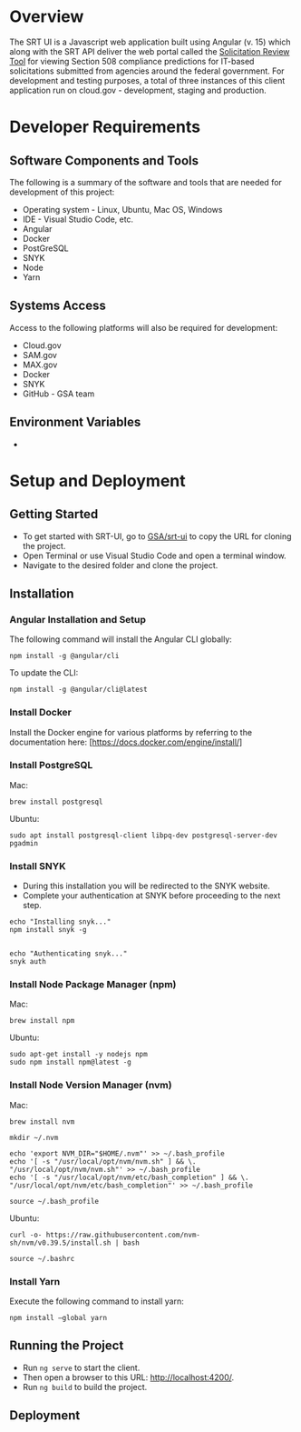 # Overview 
The SRT UI is a Javascript web application built using Angular (v. 15) which along with the SRT API deliver the web portal called the [Solicitation Review Tool](https://srt.app.cloud.gov/auth) for viewing Section 508 compliance predictions for IT-based solicitations submitted from agencies around the federal government. For development and testing purposes, a total of three instances of this client application run on cloud.gov - development, staging and production. 
# Developer Requirements 
## Software Components and Tools 
The following is a summary of the software and tools that are needed for development of this project: 
* Operating system - Linux, Ubuntu, Mac OS, Windows 
* IDE - Visual Studio Code, etc. 
* Angular 
* Docker 
* PostGreSQL
* SNYK 
* Node 
* Yarn 
## Systems Access 
Access to the following platforms will also be required for development: 
* Cloud.gov 
* SAM.gov 
* MAX.gov 
* Docker 
* SNYK 
* GitHub - GSA team 
## Environment Variables 
* 
# Setup and Deployment  
## Getting Started
* To get started with SRT-UI, go to [GSA/srt-ui](https://github.com/GSA/srt-ui) to copy the URL for cloning the project. 
* Open Terminal or use Visual Studio Code and open a terminal window. 
* Navigate to the desired folder and clone the project. 
## Installation 
### Angular Installation and Setup
The following command will install the Angular CLI globally: 
```
npm install -g @angular/cli
```

To update the CLI: 
```
npm install -g @angular/cli@latest 
```
### Install Docker
Install the Docker engine for various platforms by referring to the documentation here: [https://docs.docker.com/engine/install/] 
### Install PostgreSQL
Mac:
```
brew install postgresql
```

Ubuntu:
```
sudo apt install postgresql-client libpq-dev postgresql-server-dev pgadmin
```
### Install SNYK
* During this installation you will be redirected to the SNYK website.
* Complete your authentication at SNYK before proceeding to the next step.
```
echo "Installing snyk..."
npm install snyk -g


echo "Authenticating snyk..."
snyk auth
```
### Install Node Package Manager (npm)
Mac:
```
brew install npm
```
Ubuntu:
```
sudo apt-get install -y nodejs npm
sudo npm install npm@latest -g
```
### Install Node Version Manager (nvm)
Mac:
```
brew install nvm

mkdir ~/.nvm

echo 'export NVM_DIR="$HOME/.nvm"' >> ~/.bash_profile
echo '[ -s "/usr/local/opt/nvm/nvm.sh" ] && \. "/usr/local/opt/nvm/nvm.sh"' >> ~/.bash_profile
echo '[ -s "/usr/local/opt/nvm/etc/bash_completion" ] && \. "/usr/local/opt/nvm/etc/bash_completion"' >> ~/.bash_profile

source ~/.bash_profile
```
Ubuntu:
```
curl -o- https://raw.githubusercontent.com/nvm-sh/nvm/v0.39.5/install.sh | bash

source ~/.bashrc
```
### Install Yarn 
Execute the following command to install yarn: 
```
npm install –global yarn
```
## Running the Project 
* Run `ng serve` to start the client. 
* Then open a browser to this URL: <http://localhost:4200/>. 
* Run `ng build` to build the project. 
## Deployment 
